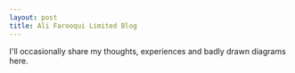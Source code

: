 ```yaml
---
layout: post
title: Ali Farooqui Limited Blog
---
```


I'll occasionally share my thoughts, experiences and badly drawn diagrams here. 
